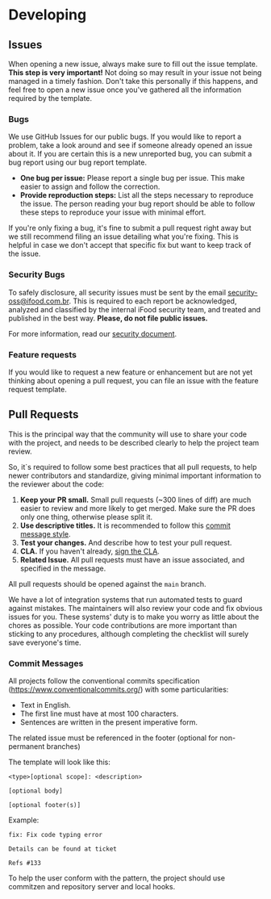 # Developing

## Issues

When opening a new issue, always make sure to fill out the issue template. **This step is very important!** Not doing so may result in your issue not being managed in a timely fashion. Don't take this personally if this happens, and feel free to open a new issue once you've gathered all the information required by the template.

### Bugs

We use GitHub Issues for our public bugs. If you would like to report a problem, take a look around and see if someone already opened an issue about it. If you are certain this is a new unreported bug, you can submit a bug report using our bug report template.

- **One bug per issue:** Please report a single bug per issue. This make easier to assign and follow the correction.
- **Provide reproduction steps:** List all the steps necessary to reproduce the issue. The person reading your bug report should be able to follow these steps to reproduce your issue with minimal effort.

If you're only fixing a bug, it's fine to submit a pull request right away but we still recommend filing an issue detailing what you're fixing. This is helpful in case we don't accept that specific fix but want to keep track of the issue.

### Security Bugs

To safely disclosure, all security issues must be sent by  the email security-oss@ifood.com.br. This is required to each report be acknowledged, analyzed and classified by the internal iFood security team, and treated and published in the best way. **Please, do not file public issues.**

For more information, read our [security document](https://github.com/ifood/.github/blob/main/SECURITY.md).

### Feature requests

If you would like to request a new feature or enhancement but are not yet thinking about opening a pull request, you can file an issue with the feature request template. 

## Pull Requests

This is the principal way that the community will use to share your code with the project, and needs to be described clearly to help the project team review. 

So, it`s required to follow some best practices that all pull requests, to help newer contributors and standardize, giving minimal important information to the reviewer about the code:

1. **Keep your PR small.** Small pull requests (~300 lines of diff) are much easier to review and more likely to get merged. Make sure the PR does only one thing, otherwise please split it.
2. **Use descriptive titles.** It is recommended to follow this [commit message style](#commit-messages).
3. **Test your changes.** And describe how to test your pull request.
4. **CLA.** If you haven't already, [sign the CLA](https://ifood.github.io/cla/).
5. **Related Issue.** All pull requests must have an issue associated, and specified in the message.

All pull requests should be opened against the `main` branch.

We have a lot of integration systems that run automated tests to guard against mistakes. The maintainers will also review your code and fix obvious issues for you. These systems' duty is to make you worry as little about the chores as possible. Your code contributions are more important than sticking to any procedures, although completing the checklist will surely save everyone's time.

### Commit Messages

All projects follow the conventional commits specification (https://www.conventionalcommits.org/) with some particularities:

- Text in English.
- The first line must have at most 100 characters.
- Sentences are written in the present imperative form.

The related issue must be referenced in the footer (optional for non-permanent branches)

The template will look like this:

```
<type>[optional scope]: <description>

[optional body]

[optional footer(s)]
```

Example:

```
fix: Fix code typing error

Details can be found at ticket

Refs #133
```

To help the user conform with the pattern, the project should use commitzen and repository server and local hooks.
